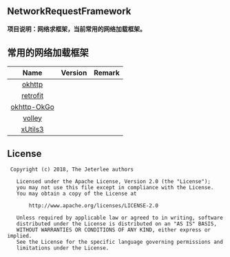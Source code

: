 ## NetworkRequestFramework
**项目说明：网络求框架，当前常用的网络加载框架。**


## 常用的网络加载框架
Name|Version|Remark
:--:|:-----:|:----:
[okhttp](https://github.com/square/okhttp)||
[retrofit](https://github.com/square/retrofit)||
[okhttp-OkGo](https://github.com/jeasonlzy/okhttp-OkGo)||
[volley](https://github.com/google/volley)||
[xUtils3](https://github.com/wyouflf/xUtils3)||


## License
```
 Copyright (c) 2018, The Jeterlee authors 

   Licensed under the Apache License, Version 2.0 (the "License");
   you may not use this file except in compliance with the License.
   You may obtain a copy of the License at

       http://www.apache.org/licenses/LICENSE-2.0

   Unless required by applicable law or agreed to in writing, software
   distributed under the License is distributed on an "AS IS" BASIS,
   WITHOUT WARRANTIES OR CONDITIONS OF ANY KIND, either express or implied.
   See the License for the specific language governing permissions and
   limitations under the License.
```
